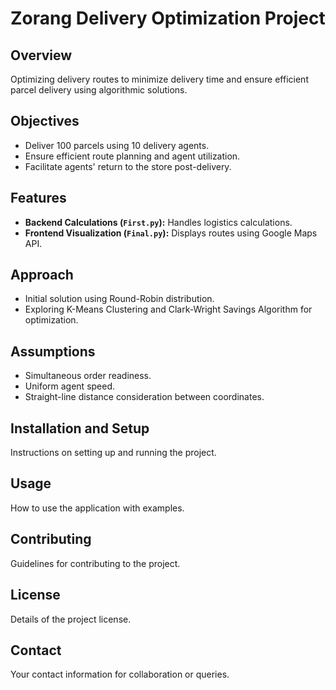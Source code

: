 # Zorang Delivery Optimization Project

## Overview
Optimizing delivery routes to minimize delivery time and ensure efficient parcel delivery using algorithmic solutions.

## Objectives
- Deliver 100 parcels using 10 delivery agents.
- Ensure efficient route planning and agent utilization.
- Facilitate agents' return to the store post-delivery.

## Features
- **Backend Calculations (`First.py`):** Handles logistics calculations.
- **Frontend Visualization (`Final.py`):** Displays routes using Google Maps API.

## Approach
- Initial solution using Round-Robin distribution.
- Exploring K-Means Clustering and Clark-Wright Savings Algorithm for optimization.

## Assumptions
- Simultaneous order readiness.
- Uniform agent speed.
- Straight-line distance consideration between coordinates.

## Installation and Setup
Instructions on setting up and running the project.

## Usage
How to use the application with examples.

## Contributing
Guidelines for contributing to the project.

## License
Details of the project license.

## Contact
Your contact information for collaboration or queries.


